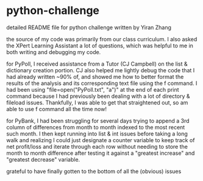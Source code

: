 # python-challenge
detailed README file for python challenge written by Yiran Zhang

the source of my code was primarily from our class curriculum. I also asked the XPert Learning Assistant a lot of questions, which was helpful to me in both writing and debugging my code.

for PyPoll, I received assistance from a Tutor (CJ Campbell) on the list & dictionary creation portion. CJ also helped me lightly debug the code that I had already written ~90% of, and showed me how to better format the results of the analysis and its corresponding text file using the f command. I had been using "file=open("PyPoll.txt", "a")" at the end of each print command because I had previously been dealing with a lot of directory & fileload issues. Thankfully, I was able to get that straightened out, so am able to use f command all the time now!

for PyBank, I had been struggling for several days trying to append a 3rd column of differences from month to month indexed to the most recent such month. I then kept running into list & int issues before taking a long walk and realizing I could just designate a counter variable to keep track of net profit/loss and iterate through each row without needing to store the month to month difference after testing it against a "greatest increase" and "greatest decrease" variable.

grateful to have finally gotten to the bottom of all the (obvious) issues
